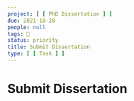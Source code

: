 ```yaml
---
project: [ [ PhD Dissertation ] ]
due: 2021-10-20
people: null
tags: 🧨
status: priority
title: Submit Dissertation
type: [ [ Task ] ]
---
```


# Submit Dissertation